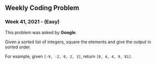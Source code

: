 ## Weekly Coding Problem

### Week 41, 2021 - (Easy)

This problem was asked by **Google**.

Given a sorted list of integers, square the elements and give the output in sorted order.

For example, given `[-9, -2, 0, 2, 3]`, return `[0, 4, 4, 9, 81]`.